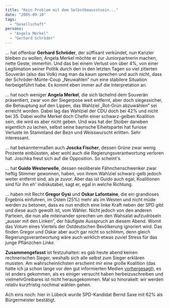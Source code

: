 ```yaml
---
title: "Kein Problem mit dem Selbstbewusstsein..."
date: "2005-09-18"
tags:
  - "Gesellschaft"
persons:
  - "Angela Merkel"
  - "Gerhard Schröder"
---
```


... hat offenbar **Gerhard Schröder**, der süffisant verkündet, nun Kanzler bleiben zu wollen, Angela Merkel möchte er zur Juniorpartnerin machen, nette Geste, immerhin. Und das bei einem Verlust von über 4%, von einer Legitimation seiner Politik durch den in den letzten Tagen so viel zitierten Souverän (also das Volk) mag man da kaum sprechen und auch nicht, dass der Schröder-Münte-Coup „Neuwahlen” nun eine stabilere Situation herbeigeführt habe. Es kommt eben immer auf die Interpretation an.

... hat noch weniger **Angela Merkel**, die sich lächelnd dem Souverän präsentiert, zwar von der Siegerpose weit entfernt, aber doch siegessicher, die Behauptung auf den Lippen, das Wahlziel „Rot-Grün abzuwählen” sei erreicht worden. Dabei lag das Wahlziel der CDU doch bei 42% und nicht bei 35. Dabei wollte Merkel doch Chefin einer schwarz-gelben Koalition sein, die wird es aber nicht geben. Und was hat der Stoiber daneben eigentlich zu lachen, selbst seine bayrische Eiheitspartei hat furiose Verluste im Stammland der Bezn und Weisswurscht erlitten. Sehr interessant.

... hat bekanntermaßen auch **Joscka Fischer**, dessen Grüne zwar wenig Prozente einbüssten, aber wohl auch die Regierungsverantwortung verloren hat. Joschka freut sich auf die Opposition. So scheint's.

... hat **Guido Westerwelle**, dessen neoliberale Fähnchenschwenker zwar heftig Stimmer gewonnen, haben, von ihrem Wahlziel schwarz-gelb jedoch weiter entfernt sind, als je zuvor. Aber das ist Guido auch egal, Koalitionen sind für ihn eh' indiskutabel, sagt er, egal in welche Richtung.

... haben mit Recht **Gregor Gysi** und **Oskar Lafontaine**, die ein grandioses Ergebnis einfuhren, im Osten (25%) mehr als im Westen und nicht müde werden zu betonen, dass es nun endlich eine linke Kraft neben der SPD gibt und diese auch gewollt ist, vom Wähler. Nicht jedoch von den anderen Parteien, die nun alle miteinander sprechen um den Wahsalat aufzudröseln „ausser mit den Linken”, der häufigste Ausspruch an diesem Abend. Womit das Votum eines Viertels der Ostdeutschen Bevölkerung ignoriert wird. Das finden Gregor und Oskar aber auch gar nicht so schlimm, denn gleich Regierungsverantwortung wäre auch wirklich etwas zuviel Stress für das junge Pflänzchen _Linke_.

**Zusammengefasst** ist festzuhalten: es gab heute abend keinen rechnerischen Sieger, weshalb sich alle selbst zum Sieger erklären mussten. Am wahrscheinlichsten erscheint mir eine große Koalition (das hatte ich ja schon lange vor den gut informierten Medien [vorhergesagt](http://wahlblog.de/eintrag.php?id=243 "wahlblog.de: Elefantenehe 2005?")), es ist anders gekommen, als es einiger versucht haben herbeizuschreiben und vielmehrGreibares ist nicht herausgekommen. Mal so hinorakelt: wir werden relativ kurzfristig nochmal wählen gehen.

Ach eins noch: hier in Lübeck wurde SPD-Kandidat Bernd Saxe mit 62% als Bürgermeister bestätigt.
